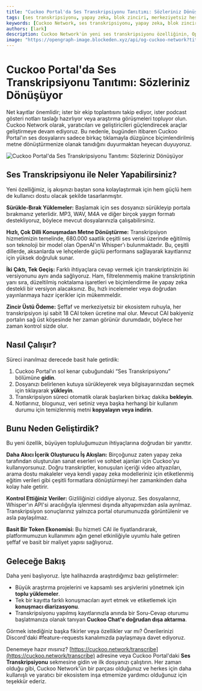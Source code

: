 ```yaml
---
title: "Cuckoo Portal'da Ses Transkripsiyonu Tanıtımı: Sözleriniz Dönüşüyor"
tags: [ses transkripsiyonu, yapay zeka, blok zinciri, merkeziyetsiz hesaplama]
keywords: [Cuckoo Network, ses transkripsiyonu, yapay zeka, blok zinciri, Whisper, merkeziyetsiz yapay zeka]
authors: [lark]
description: Cuckoo Network'ün yeni ses transkripsiyonu özelliğinin, OpenAI'ın Whisper modelini kullanarak ses dosyalarını metne nasıl dönüştürdüğünü, çok dilli desteği ve CAI tokenları ile zincir üstü ödemeleri keşfedin.
image: "https://opengraph-image.blockeden.xyz/api/og-cuckoo-network?title=Cuckoo%20Portal%27da%20Ses%20Transkripsiyonu%20Tan%C4%B1t%C4%B1m%C4%B1:%20S%C3%B6zleriniz%20D%C3%B6n%C3%BC%C5%9F%C3%BCyor"
---
```


# Cuckoo Portal'da Ses Transkripsiyonu Tanıtımı: Sözleriniz Dönüşüyor

Net kayıtlar önemlidir; ister bir ekip toplantısını takip ediyor, ister podcast gösteri notları taslağı hazırlıyor veya araştırma görüşmeleri topluyor olun. Cuckoo Network olarak, yaratıcıları ve geliştiricileri güçlendirecek araçlar geliştirmeye devam ediyoruz. Bu nedenle, bugünden itibaren Cuckoo Portal'ın ses dosyalarını sadece birkaç tıklamayla düzgünce biçimlendirilmiş metne dönüştürmenize olanak tanıdığını duyurmaktan heyecan duyuyoruz.

![Cuckoo Portal'da Ses Transkripsiyonu Tanıtımı: Sözleriniz Dönüşüyor](https://opengraph-image.blockeden.xyz/api/og-cuckoo-network?title=Cuckoo%20Portal%27da%20Ses%20Transkripsiyonu%20Tan%C4%B1t%C4%B1m%C4%B1:%20S%C3%B6zleriniz%20D%C3%B6n%C3%BC%C5%9F%C3%BCyor)

## Ses Transkripsiyonu ile Neler Yapabilirsiniz?

Yeni özelliğimiz, iş akışınızı baştan sona kolaylaştırmak için hem güçlü hem de kullanıcı dostu olacak şekilde tasarlanmıştır.

**Sürükle-Bırak Yüklemeler:** Başlamak için ses dosyanızı sürükleyip portala bırakmanız yeterlidir. MP3, WAV, M4A ve diğer birçok yaygın formatı destekliyoruz, böylece mevcut dosyalarınızla çalışabilirsiniz.

**Hızlı, Çok Dilli Konuşmadan Metne Dönüştürme:** Transkripsiyon hizmetimizin temelinde, 680.000 saatlik çeşitli ses verisi üzerinde eğitilmiş son teknoloji bir model olan OpenAI'ın Whisper'ı bulunmaktadır. Bu, çeşitli dillerde, aksanlarda ve lehçelerde güçlü performans sağlayarak kayıtlarınız için yüksek doğruluk sunar.

**İki Çıktı, Tek Geçiş:** Farklı ihtiyaçlara cevap vermek için transkriptinizin iki versiyonunu aynı anda sağlıyoruz. Ham, filtrelenmemiş makine transkriptinin yanı sıra, düzeltilmiş noktalama işaretleri ve biçimlendirme ile yapay zeka destekli bir versiyon alacaksınız. Bu, hızlı incelemeler veya doğrudan yayınlanmaya hazır içerikler için mükemmeldir.

**Zincir Üstü Ödeme:** Şeffaf ve merkeziyetsiz bir ekosistem ruhuyla, her transkripsiyon işi sabit 18 CAI token ücretine mal olur. Mevcut CAI bakiyeniz portalın sağ üst köşesinde her zaman görünür durumdadır, böylece her zaman kontrol sizde olur.

## Nasıl Çalışır?

Süreci inanılmaz derecede basit hale getirdik:

1.  Cuckoo Portal'ın sol kenar çubuğundaki “Ses Transkripsiyonu” bölümüne **gidin**.
2.  Dosyanızı belirlenen kutuya sürükleyerek veya bilgisayarınızdan seçmek için tıklayarak **yükleyin**.
3.  Transkripsiyon süreci otomatik olarak başlarken birkaç dakika **bekleyin**.
4.  Notlarınız, blogunuz, veri setiniz veya başka herhangi bir kullanım durumu için temizlenmiş metni **kopyalayın veya indirin**.

## Bunu Neden Geliştirdik?

Bu yeni özellik, büyüyen topluluğumuzun ihtiyaçlarına doğrudan bir yanıttır.

**Daha Akıcı İçerik Oluşturucu İş Akışları:** Birçoğunuz zaten yapay zeka tarafından oluşturulan sanat eserleri ve sohbet ajanları için Cuckoo'yu kullanıyorsunuz. Doğru transkriptler, konuşulan içeriği video altyazıları, arama dostu makaleler veya kendi yapay zeka modelleriniz için etiketlenmiş eğitim verileri gibi çeşitli formatlara dönüştürmeyi her zamankinden daha kolay hale getirir.

**Kontrol Ettiğiniz Veriler:** Gizliliğinizi ciddiye alıyoruz. Ses dosyalarınız, Whisper'ın API'si aracılığıyla işlenmesi dışında altyapımızdan asla ayrılmaz. Transkripsiyon sonuçlarınız yalnızca portal oturumunuzda görüntülenir ve asla paylaşılmaz.

**Basit Bir Token Ekonomisi:** Bu hizmeti CAI ile fiyatlandırarak, platformumuzun kullanımını ağın genel etkinliğiyle uyumlu hale getiren şeffaf ve basit bir maliyet yapısı sağlıyoruz.

## Geleceğe Bakış

Daha yeni başlıyoruz. İşte halihazırda araştırdığımız bazı geliştirmeler:

*   Büyük araştırma projelerini ve kapsamlı ses arşivlerini yönetmek için **toplu yüklemeler**.
*   Tek bir kayıtta farklı konuşmacıları ayırt etmek ve etiketlemek için **konuşmacı diarizasyonu**.
*   Transkripsiyonu yapılmış kayıtlarınızla anında bir Soru-Cevap oturumu başlatmanıza olanak tanıyan **Cuckoo Chat'e doğrudan dışa aktarma**.

Görmek istediğiniz başka fikirler veya özellikler var mı? Önerilerinizi Discord'daki #feature-requests kanalımızda paylaşmaya davet ediyoruz.

Denemeye hazır mısınız? [https://cuckoo.network/transcribe](https://cuckoo.network/transcribe) adresine veya Cuckoo Portal'daki **Ses Transkripsiyonu** sekmesine gidin ve ilk dosyanızı çalıştırın. Her zaman olduğu gibi, Cuckoo Network'ün bir parçası olduğunuz ve herkes için daha kullanışlı ve yaratıcı bir ekosistem inşa etmemize yardımcı olduğunuz için teşekkür ederiz.